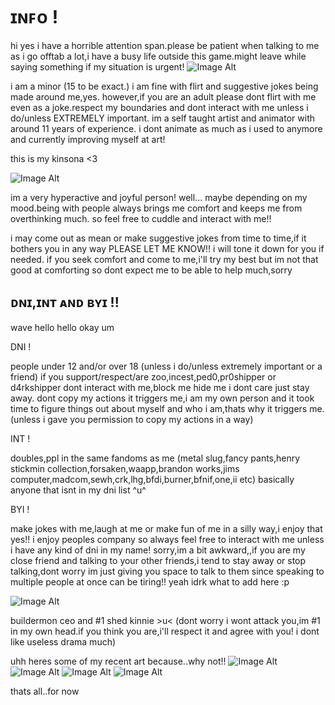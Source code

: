 # ɪɴꜰᴏ !
hi yes i have a horrible attention span.please be patient when talking to me as i go offtab a lot,i have a busy life outside this game.might leave while saying something if my situation is urgent!
 ![Image Alt](https://c10.patreonusercontent.com/4/patreon-media/p/post/137291447/04571f7dde79410eb62762df75b643cf/eyJxIjoxMDAsIndlYnAiOjB9/1.jpg?token-hash=gaGoDOgRYCqjgRMo-kR6_WAdQPnSpPJmvD6fHlS8n2w%3D&token-time=1757376000)

 i am a minor (15 to be exact.) i am fine with flirt and suggestive jokes being made around me,yes. however,if you are an adult please dont flirt with me even as a joke.respect my boundaries and dont interact with me unless i do/unless EXTREMELY important.
 im a self taught artist and animator with around 11 years of experience. i dont animate as much as i used to anymore and currently improving myself at art!
 
 this is my kinsona <3
 
 ![Image Alt](https://c10.patreonusercontent.com/4/patreon-media/p/post/137291447/e525217e23d3426fa49fac7b653bf460/eyJxIjoxMDAsIndlYnAiOjB9/1.png?token-hash=2e-WwR6RRBC7oQAA1kAFqzyRIAOwBwfC9Uj62RLYFIg%3D&token-time=1757376000)

 im a very hyperactive and joyful person! well... maybe depending on my mood.being with people always brings me comfort and keeps me from overthinking much. so feel free to cuddle and interact with me!!

 i may come out as mean or make suggestive jokes from time to time,if it bothers you in any way PLEASE LET ME KNOW!! i will tone it down for you if needed. if you seek comfort and come to me,i'll try my best but im not that good at comforting so dont expect me to be able to help much,sorry

 ## ᴅɴɪ,ɪɴᴛ ᴀɴᴅ ʙʏɪ !!

 wave hello hello okay um
 
 
 DNI !

 
 people under 12 and/or over 18 (unless i do/unless extremely important or a friend) if you support/respect/are zoo,incest,ped0,pr0shipper or d4rkshipper dont interact with me,block me hide me i dont care just stay away. dont copy my actions it triggers me,i am my own person and it took time to figure things out about myself and who i am,thats why it triggers me. (unless i gave you permission to copy my actions in a way)


INT !


doubles,ppl in the same fandoms as me (metal slug,fancy pants,henry stickmin collection,forsaken,waapp,brandon works,jims computer,madcom,sewh,crk,lhg,bfdi,burner,bfnif,one,ii etc) basically anyone that isnt in my dni list ^u^


BYI !


make jokes with me,laugh at me or make fun of me in a silly way,i enjoy that yes!! i enjoy peoples company so always feel free to interact with me unless i have any kind of dni in my name! sorry,im a bit awkward,,if you are my close friend and talking to your other friends,i tend to stay away or stop talking,dont worry im just giving you space to talk to them since speaking to multiple people at once can be tiring!! yeah idrk what to add here :p


![Image Alt](https://c10.patreonusercontent.com/4/patreon-media/p/post/137291447/63e0738adb5e4df0b793de16d181edda/eyJxIjoxMDAsIndlYnAiOjB9/1.png?token-hash=HInrUWEtoZzCb57VAhNZdHM0ikAdS5ny1lno_DVCAb8%3D&token-time=1757376000)

buildermon ceo and #1 shed kinnie >u< (dont worry i wont attack you,im #1 in my own head.if you think you are,i'll respect it and agree with you! i dont like useless drama much)

uhh heres some of my recent art because..why not!!
![Image Alt](https://c10.patreonusercontent.com/4/patreon-media/p/post/137291447/20bcb45a57974f0ea07059b60ab0eb55/eyJxIjoxMDAsIndlYnAiOjB9/1.png?token-hash=gCjVvuM_t387q7o5ZQXe4Yf5eSi3ucpIA8xY97J9KNQ%3D&token-time=1757376000)
![Image Alt](https://c10.patreonusercontent.com/4/patreon-media/p/post/137291447/4dd169b8b07940928e4eb5ac7be8fa9a/eyJxIjoxMDAsIndlYnAiOjB9/1.png?token-hash=MqnDW_GCMFJCVx_RylYxEE2aj1mCB0FZFhOw1PIdVM8%3D&token-time=1757376000)
![Image Alt](https://c10.patreonusercontent.com/4/patreon-media/p/post/137291447/d370d04026ff4a7eb79f47e01f17464f/eyJxIjoxMDAsIndlYnAiOjB9/1.png?token-hash=TJagEuVw7GHA8NzQMyHD_6Pv-pTeG5XTepzJlkTa65s%3D&token-time=1757376000)
![Image Alt](https://c10.patreonusercontent.com/4/patreon-media/p/post/137291447/07c7cde9e7f341ffa3a7a2f49ce3c5fc/eyJxIjoxMDAsIndlYnAiOjB9/1.png?token-hash=LJqK3J6TyPWcz11Jz3QsI4XVShgUYzYaK3h8juJ9q5c%3D&token-time=1757376000)


thats all..for now
